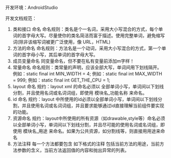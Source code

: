 开发环境：AndroidStudio


开发文档规范：

1.	类和接口 命名
命名规则：类名是个一名词，采用大小写混合的方式，每个单词的首字母大写。尽量使你的类名简洁而富于描述。使用完整单词，避免缩写词(除非该缩写词被更广泛使用，像 URL，HTML)  
2.	方法的命名
命名规则：方法名是一个动词，采用大小写混合的方式，第一个单词的首字母小写，其后单词的首字母大写。
3.	成员变量命名
同变量命名，但不要在私有变量前添加m字样！
4.	常量命名
命名规则：类常量的声明，应该全部大写，单词间用下划线隔开。
例如：static final int MIN_WIDTH = 4; 
例如：static final int MAX_WIDTH = 999; 
例如：static final int GET_THE_CPU = 1;  
5.	layout 命名
规约：layout xml 的命名必须以 全部单词小写，单词间以下划线分割，并且使用名词或名词词组，即使用 模块名_功能名称 来命名。
6.	id 命名
规约：layout 中所使用的id必须以全部单词小写，单词间以下划线分割，并且使用名词或名词词组，并且要求能够通过id直接理解当前组件要实现的功能。
7.	资源命名
规约：layout中所使用的所有资源（如drawable,style等）命名必须以全部单词小写，单词间以下划线分割，并且尽可能的使用名词或名词组，即使用 模块名_用途 来命名。如果为公共资源，如分割线等，则直接用用途来命名
8.	方法注释
每一个方法都要包含 如下格式的注释 包括当前方法的用途，当前方法参数的含义，当前方法返回值的内容和抛出异常的列表。

